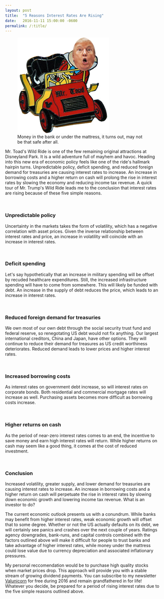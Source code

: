 ```yaml
---
layout: post
title:  "5 Reasons Interest Rates Are Rising"
date:   2016-11-11 15:00:00 -0600
permalink: /:title/
---
```


<div class="sean-blog-image">
  <figure>
    <a href="/assets/images/seanhelvey/2016/11/mr_toads_wild_ride_pin005.png" target="_blank"><img alt="Wild Ride" class=" lazyloaded" src="/assets/images/seanhelvey/2016/11/mr_toads_wild_ride_pin005.png">
    </a>
  <figcaption>
    Money in the bank or under the mattress, it turns out, may not be that safe after all.
  </figcaption>
  </figure>
</div>

Mr. Toad's Wild Ride is one of the few remaining original attractions at Disneyland Park. It is a wild adventure full of mayhem and havoc. Heading into this new era of economic policy feels like one of the ride's hallmark hairpin turns. Unpredictable policy, deficit spending, and reduced foreign demand for treasuries are causing interest rates to increase. An increase in borrowing costs and a higher return on cash will prolong the rise in interest rates by slowing the economy and reducing income tax revenue. A quick tour of Mr. Trump's Wild Ride leads me to the conclusion that interest rates are rising because of these five simple reasons.

<br>

### Unpredictable policy
Uncertainty in the markets takes the form of volatility, which has a negative correlation with asset prices. Given the inverse relationship between interest rates and price, an increase in volatility will coincide with an increase in interest rates.

<br>

### Deficit spending
Let's say hypothetically that an increase in military spending will be offset by recuded healthcare expenditures. Still, the increased infrastructure spending will have to come from somewhere. This will likely be funded with debt. An increase in the supply of debt reduces the price, which leads to an increase in interest rates.

<br>

### Reduced foreign demand for treasuries
We own most of our own debt through the social security trust fund and federal reserve, so renegotating US debt would not fix anything. Our largest international creditors, China and Japan, have other options. They will continue to reduce their demand for treasures as US credit worthiness deteriorates. Reduced demand leads to lower prices and higher interest rates.

<br>

### Increased borrowing costs
As interest rates on government debt increase, so will interest rates on corporate bonds. Both residential and commercial mortgage rates will increase as well. Purchasing assets becomes more difficult as borrowing costs increase.

<br>

### Higher returns on cash
As the period of near-zero interest rates comes to an end, the incentive to save money and earn high interest rates will return. While higher returns on cash may seem like a good thing, it comes at the cost of reduced investment. 

<br>

### Conclusion
Increased volatility, greater supply, and lower demand for treasuries are causing interest rates to increase. An increase in borrowing costs and a higher return on cash will perpetuate the rise in interest rates by slowing down economic growth and lowering income tax revenue. What is an investor to do?

The current economic outlook presents us with a conundrum. While banks may benefit from higher interest rates, weak economic growth will offset that to some degree. Whether or not the US actually defaults on its debt, we will certainly see panics and crashes over the next couple of years. Ratings agency downgrades, bank-runs, and capital controls combined with the factors outlined above will make it difficult for people to trust banks and take advantage of higher interest rates, while money under the mattress could lose value due to currency depreciation and associated inflationary pressures. 

My personal reccomendation would be to purchase high quality stocks when market prices drop. This approach will provide you with a stable stream of growing dividend payments. You can subscribe to my newsletter <a href="http://www.valunicorn.me/">Valunicorn</a> for free during 2016 and remain grandfathered in for life! Whatever you decide, be prepared for a period of rising interest rates due to the five simple reasons outlined above.

